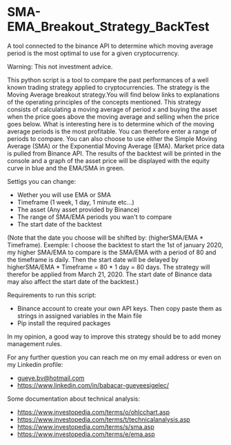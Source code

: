 # SMA-EMA_Breakout_Strategy_BackTest
  A tool connected to the binance API to determine which moving average period is the most optimal to use for a given cryptocurrency.

  Warning: This not investment advice.
  
  This python script is a tool to compare the past performances of a well known trading strategy applied to cryptocurrencies. The strategy is the Moving Average breakout
  strategy.You will find below links to explanations of the operating principles of the concepts mentioned. This strategy consists of calculating a moving average of period x
  and buying the asset when the price goes above the moving average and selling when the price goes below. What is interesting here is to determine which of the moving average
  periods is the most profitable. You can therefore enter a range of periods to compare. You can also choose to use either the Simple Moving Average (SMA) or the Exponential 
  Moving Average (EMA). Market price data is pulled from Binance API. The results of the backtest will be printed in the console and a graph of the asset price will be displayed
  with the equity curve in blue and the EMA/SMA in green.
  
  
  Settigs you can change:
  - Wether you will use EMA or SMA
  - Timeframe (1 week, 1 day, 1 minute etc...)
  - The asset (Any asset provided by Binance)
  - The range of SMA/EMA periods you wan't to compare
  - The start date of the backtest
  
  (Note that the date you choose will be shifted by: (higherSMA/EMA * Timeframe). Exemple: I choose the backtest to start the 1st of january 2020, my higher SMA/EMA to compare 
  is the SMA/EMA with a period of 80 and the timeframe is daily. Then the start date will be delayed by higherSMA/EMA * Timeframe = 80 * 1 day = 80 days. The strategy will
  therefor be applied from March 21, 2020. The start date of Binance data may also affect the start date of the backtest.)

  Requirements to run this script:
  - Binance account to create your own API keys. Then copy paste them as strings in assigned variables in the Main file
  - Pip install the required packages

  In my opinion, a good way to improve this strategy should be to add money management rules.

  For any further question you can reach me on my email address or even on my Linkedin profile:
  - gueye.bv@hotmail.com
  - https://www.linkedin.com/in/babacar-gueyeesigelec/
  
  Some documentation about technical analysis:
  - https://www.investopedia.com/terms/o/ohlcchart.asp
  - https://www.investopedia.com/terms/t/technicalanalysis.asp
  - https://www.investopedia.com/terms/s/sma.asp
  - https://www.investopedia.com/terms/e/ema.asp
